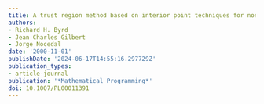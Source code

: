 ```yaml
---
title: A trust region method based on interior point techniques for nonlinear programming
authors:
- Richard H. Byrd
- Jean Charles Gilbert
- Jorge Nocedal
date: '2000-11-01'
publishDate: '2024-06-17T14:55:16.297729Z'
publication_types:
- article-journal
publication: '*Mathematical Programming*'
doi: 10.1007/PL00011391
---
```

